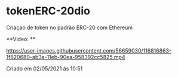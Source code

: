 # tokenERC-20dio
Criaçao de token no padrão ERC-20 com Ethereum


**Video: **

https://user-images.githubusercontent.com/56659030/116816863-1f820680-ab3a-11eb-90ea-958392cc5825.mp4



Criado em 02/05/2021 ás 10:51
